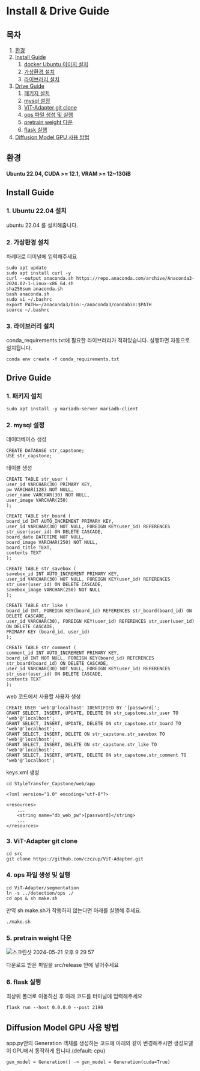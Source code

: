 # Install & Drive Guide
## 목차
1. [환경](#환경)
2. [Install Guide](#Install-Guide)
    1. [docker Ubuntu 이미지 설치](#1-Ubuntu-22.04-설치)
    2. [가상환경 설치](#2-가상환경-설치)
    3. [라이브러리 설치](#3-라이브러리-설치)
3. [Drive Guide](#Drive-Guide)
    1. [패키지 설치](#1-패키지-설치)
    2. [mysql 설정](#2-mysql-설정)
    3. [ViT-Adapter git clone](#3-vit-adapter-git-clone)
    4. [ops 파일 생성 및 실행](#4-ops-파일-생성-및-실행)
    5. [pretrain weight 다운](#5-pretrain-weight-다운)
    6. [flask 실행](#6-flask-실행)
4. [Diffusion Model GPU 사용 방법](#diffusion-model-gpu-사용-방법)
## 환경
#### Ubuntu 22.04, CUDA >= 12.1, VRAM >= 12~13GiB

## Install Guide
### 1. Ubuntu 22.04 설치
ubuntu 22.04 를 설치해줍니다.

### 2. 가상환경 설치
차례대로 터미널에 입력해주세요

```
sudo apt update
sudo apt install curl -y
curl --output anaconda.sh https://repo.anaconda.com/archive/Anaconda3-2024.02-1-Linux-x86_64.sh
sha256sum anaconda.sh
bash anaconda.sh
sudo vi ~/.bashrc
export PATH=~/anaconda3/bin:~/anaconda3/condabin:$PATH
source ~/.bashrc
```
### 3. 라이브러리 설치

conda_requirements.txt에 필요한 라이브러리가 적혀있습니다. 실행하면 자동으로 설치됩니다.
```
conda env create -f conda_requirements.txt
```

## Drive Guide
### 1. 패키지 설치
```
sudo apt install -y mariadb-server mariadb-client
```
### 2. mysql 설정
데이터베이스 생성
```
CREATE DATABASE str_capstone;
USE str_capstone;
```
테이블 생성
```
CREATE TABLE str_user (
user_id VARCHAR(30) PRIMARY KEY,
pw VARCHAR(128) NOT NULL,
user_name VARCHAR(30) NOT NULL,
user_image VARCHAR(250)
);
```
```
CREATE TABLE str_board (
board_id INT AUTO_INCREMENT PRIMARY KEY,
user_id VARCHAR(30) NOT NULL, FOREIGN KEY(user_id) REFERENCES str_user(user_id) ON DELETE CASCADE,
board_date DATETIME NOT NULL,
board_image VARCHAR(250) NOT NULL,
board_title TEXT,
contents TEXT
);
```
```
CREATE TABLE str_savebox (
savebox_id INT AUTO_INCREMENT PRIMARY KEY,
user_id VARCHAR(30) NOT NULL, FOREIGN KEY(user_id) REFERENCES str_user(user_id) ON DELETE CASCADE,
savebox_image VARCHAR(250) NOT NULL
);
```
```
CREATE TABLE str_like (
board_id INT, FOREIGN KEY(board_id) REFERENCES str_board(board_id) ON DELETE CASCADE,
user_id VARCHAR(30), FOREIGN KEY(user_id) REFERENCES str_user(user_id) ON DELETE CASCADE,
PRIMARY KEY (board_id, user_id)
);
```
```
CREATE TABLE str_comment (
comment_id INT AUTO_INCREMENT PRIMARY KEY,
board_id INT NOT NULL, FOREIGN KEY(board_id) REFERENCES str_board(board_id) ON DELETE CASCADE,
user_id VARCHAR(30) NOT NULL, FOREIGN KEY(user_id) REFERENCES str_user(user_id) ON DELETE CASCADE,
contents TEXT
);
```
web 코드에서 사용할 사용자 생성
```
CREATE USER 'web'@'localhost' IDENTIFIED BY '[password]';
GRANT SELECT, INSERT, UPDATE, DELETE ON str_capstone.str_user TO 'web'@'localhost';
GRANT SELECT, INSERT, UPDATE, DELETE ON str_capstone.str_board TO 'web'@'localhost';
GRANT SELECT, INSERT, DELETE ON str_capstone.str_savebox TO 'web'@'localhost';
GRANT SELECT, INSERT, DELETE ON str_capstone.str_like TO 'web'@'localhost';
GRANT SELECT, INSERT, UPDATE, DELETE ON str_capstone.str_comment TO 'web'@'localhost';
```
keys.xml 생성
```
cd StyleTransfer_Capstone/web/app
```
```
<?xml version="1.0" encoding="utf-8"?>

<resources>
    ...
    <string name="db_web_pw">[password]</string>
    ...
</resources>

```

### 3. ViT-Adapter git clone
```
cd src
git clone https://github.com/czczup/ViT-Adapter.git
```

### 4. ops 파일 생성 및 실행
```
cd ViT-Adapter/segmentation
ln -s ../detection/ops ./
cd ops & sh make.sh
```
만약 sh make.sh가 작동하지 않는다면 아래를 실행해 주세요.
```
./make.sh
```

### 5. pretrain weight 다운
![스크린샷 2024-05-21 오후 9 29 57](https://github.com/STRCapstone/StyleTransfer_Capstone/assets/56315335/c1bf0b3a-9da6-46d7-8c77-b597b9e9a1c9)

다운로드 받은 파일을 src/release 안에 넣어주세요

### 6. flask 실행
최상위 폴더로 이동하신 후 아래 코드를 터미널에 입력해주세요
```
flask run --host 0.0.0.0 --post 2190
```

## Diffusion Model GPU 사용 방법
app.py안의 Generation 객체를 생성하는 코드에 아래와 같이 변경해주시면 생성모델이 GPU에서 동작하게 됩니다.(default: cpu)
```
gen_model = Generation() -> gen_model = Generation(cuda=True)
```